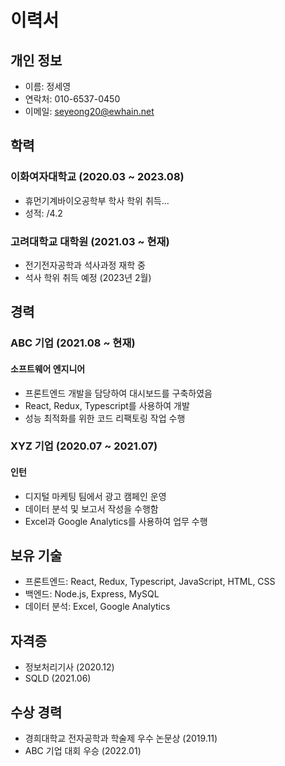 # 이력서

## 개인 정보

- 이름: 정세영
- 연락처: 010-6537-0450
- 이메일: seyeong20@ewhain.net

## 학력

### 이화여자대학교 (2020.03 ~ 2023.08)

- 휴먼기계바이오공학부 학사 학위 취득...
- 성적: /4.2

### 고려대학교 대학원 (2021.03 ~ 현재)

- 전기전자공학과 석사과정 재학 중
- 석사 학위 취득 예정 (2023년 2월)

## 경력

### ABC 기업 (2021.08 ~ 현재)

#### 소프트웨어 엔지니어

- 프론트엔드 개발을 담당하여 대시보드를 구축하였음
- React, Redux, Typescript를 사용하여 개발
- 성능 최적화를 위한 코드 리팩토링 작업 수행

### XYZ 기업 (2020.07 ~ 2021.07)

#### 인턴

- 디지털 마케팅 팀에서 광고 캠페인 운영
- 데이터 분석 및 보고서 작성을 수행함
- Excel과 Google Analytics를 사용하여 업무 수행

## 보유 기술

- 프론트엔드: React, Redux, Typescript, JavaScript, HTML, CSS
- 백엔드: Node.js, Express, MySQL
- 데이터 분석: Excel, Google Analytics

## 자격증

- 정보처리기사 (2020.12)
- SQLD (2021.06)

## 수상 경력

- 경희대학교 전자공학과 학술제 우수 논문상 (2019.11)
- ABC 기업 대회 우승 (2022.01)
